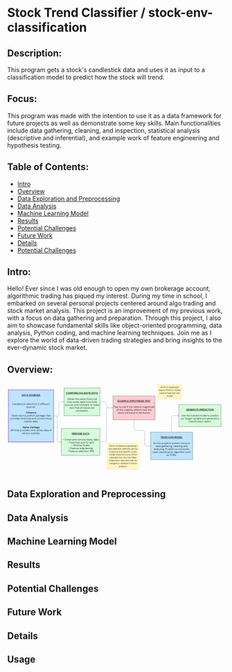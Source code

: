 # Stock Trend Classifier / stock-env-classification

## Description:
This program gets a stock's candlestick data and uses it as input to a classification model to predict how the stock will trend.

## Focus:
This program was made with the intention to use it as a data framework for future projects as well as demonstrate some key skills. Main functionalities include data gathering, cleaning, and inspection, statistical analysis (descriptive and inferential), and example work of feature engineering and hypothesis testing.

## Table of Contents:
- [Intro](#Intro)
- [Overview](#Overview)
- [Data Exploration and Preprocessing ](#Data-Exploration-and-Preprocessing )
- [Data Analysis](#Data-Analysis)
- [Machine Learning Model](#Machine-Learning-Model)
- [Results](#Results)
- [Potential Challenges](#Potential-Challenges)
- [Future Work](#Future-Work)
- [Details](#Details)
- [Potential Challenges](#Potential-Challenges)

## Intro:
Hello! Ever since I was old enough to open my own brokerage account, algorithmic trading has piqued my interest. During my time in school, I embarked on several personal projects centered around algo trading and stock market analysis. This project is an improvement of my previous work, with a focus on data gathering and preparation. Through this project, I also aim to showcase fundamental skills like object-oriented programming, data analysis, Python coding, and machine learning techniques. Join me as I explore the world of data-driven trading strategies and bring insights to the ever-dynamic stock market.

## Overview:

![Project Overview Flowchart](images/Project_Flowchart.png)

## Data Exploration and Preprocessing 
## Data Analysis
## Machine Learning Model
## Results
## Potential Challenges
## Future Work
## Details
## Usage



